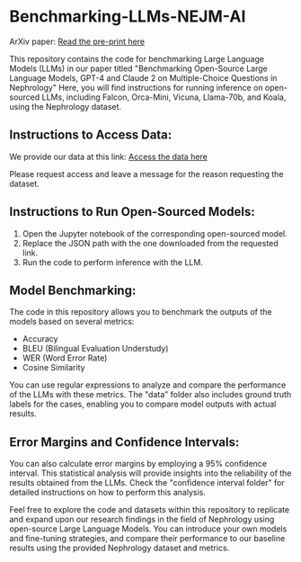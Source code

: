 # Benchmarking-LLMs-NEJM-AI
ArXiv paper: [Read the pre-print here](https://arxiv.org/pdf/2308.04709.pdf)

This repository contains the code for benchmarking Large Language Models (LLMs) in our paper titled "Benchmarking Open-Source Large Language Models, GPT-4 and Claude 2 on Multiple-Choice Questions in Nephrology" Here, you will find instructions for running inference on open-sourced LLMs, including Falcon, Orca-Mini, Vicuna, Llama-70b, and Koala, using the Nephrology dataset.
## Instructions to Access Data:
We provide our data at this link:  [Access the data here](https://huggingface.co/datasets/SeanWu25/NEJM-AI_Benchmarking_Medical_Language_Models)

Please request access and leave a message for the reason requesting the dataset. 

## Instructions to Run Open-Sourced Models:
1. Open the Jupyter notebook of the corresponding open-sourced model.
2. Replace the JSON path with the one downloaded from the requested link. 
3. Run the code to perform inference with the LLM.

## Model Benchmarking:
The code in this repository allows you to benchmark the outputs of the models based on several metrics:

- Accuracy
- BLEU (Bilingual Evaluation Understudy)
- WER (Word Error Rate)
- Cosine Similarity

You can use regular expressions to analyze and compare the performance of the LLMs with these metrics. The "data" folder also includes ground truth labels for the cases, enabling you to compare model outputs with actual results.

## Error Margins and Confidence Intervals:
You can also calculate error margins by employing a 95% confidence interval. This statistical analysis will provide insights into the reliability of the results obtained from the LLMs. Check the "confidence interval folder" for detailed instructions on how to perform this analysis.

Feel free to explore the code and datasets within this repository to replicate and expand upon our research findings in the field of Nephrology using open-source Large Language Models. You can introduce your own models and fine-tuning strategies, and compare their performance to our baseline results using the provided Nephrology dataset and metrics.
